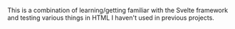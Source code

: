 This is a combination of learning/getting familiar with the Svelte framework and testing various things in HTML I haven't used in previous projects.
